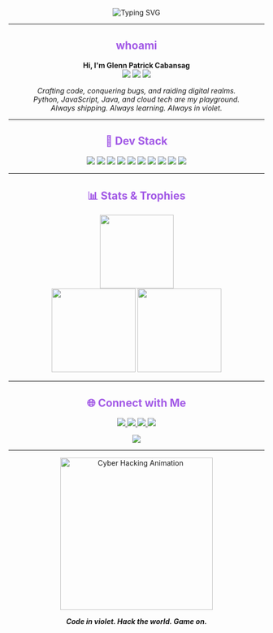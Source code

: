 <!-- Violet Cyberpunk Dev Profile README for Gl3nnnn -->

<!-- Banner Section -->
<p align="center">
  <img src="https://readme-typing-svg.demolab.com/?lines=Gl3nnnn%20%7C%20Code%20Wizard%20%26%20Gaming%20Titan;Building%20in%20Violet%20Shades;Open%20Source%20%F0%9F%94%A5%20Full%20Stack%20Dev&font=Fira%20Code&center=true&width=700&height=50&color=A259E6&vCenter=true&size=30" alt="Typing SVG" />
</p>


---

<!-- Whoami Section -->
<h2 align="center" style="color:#a259e6;">whoami</h2>
<p align="center">
  <b>Hi, I'm Glenn Patrick Cabansag</b> <br>
  <img src="https://img.shields.io/badge/Iloilo%20City%2C%20PH-6C3483?style=flat-square&logo=google-maps&logoColor=white" />
  <img src="https://img.shields.io/badge/Code%20Wizard%20%F0%9F%AA%84%20|%20Gaming%20Titan%20%F0%9F%8E%AE-A259E6?style=flat-square" />
  <img src="https://img.shields.io/badge/He%2Fhim-cb6ce6?style=flat-square" />
</p>
<p align="center">
  <i>
  Crafting code, conquering bugs, and raiding digital realms.<br>
  Python, JavaScript, Java, and cloud tech are my playground.<br>
  Always shipping. Always learning. Always in violet.
  </i>
</p>

---

<!-- Dev Stack Grid -->
<h2 align="center" style="color:#a259e6;">🧰 Dev Stack</h2>
<p align="center">
  <img src="https://img.shields.io/badge/Python-8e44ad?style=for-the-badge&logo=python&logoColor=fff" />
  <img src="https://img.shields.io/badge/JavaScript-9b59b6?style=for-the-badge&logo=javascript&logoColor=fff" />
  <img src="https://img.shields.io/badge/Java-7d3c98?style=for-the-badge&logo=java&logoColor=fff" />
  <img src="https://img.shields.io/badge/React-6c3483?style=for-the-badge&logo=react&logoColor=fff" />
  <img src="https://img.shields.io/badge/HTML5-512e5f?style=for-the-badge&logo=html5&logoColor=fff" />
  <img src="https://img.shields.io/badge/CSS-4a235a?style=for-the-badge&logo=css3&logoColor=fff" />
  <img src="https://img.shields.io/badge/Git-a259e6?style=for-the-badge&logo=git&logoColor=fff" />
  <img src="https://img.shields.io/badge/VSCode-6c3483?style=for-the-badge&logo=visual-studio-code&logoColor=fff" />
  <img src="https://img.shields.io/badge/AWS-232F3E?style=for-the-badge&logo=amazon-aws&logoColor=ffb3ff" />
  <img src="https://img.shields.io/badge/Docker-512e5f?style=for-the-badge&logo=docker&logoColor=a259e6" />
</p>

---

<!-- Stats and Trophies Section -->
<h2 align="center" style="color:#a259e6;">📊 Stats & Trophies</h2>
<p align="center">
  <img src="https://github-profile-trophy.vercel.app/?username=Gl3nnnn&theme=gruvbox&no-frame=true&column=4&title=Stars,Followers,Commit,PullRequest,Issues&margin-w=10" height="145">
  <br>
  <img src="https://github-readme-stats.vercel.app/api?username=Gl3nnnn&show_icons=true&theme=radical&hide_border=true&bg_color=00000000&title_color=a259e6&icon_color=ffffff&text_color=fff" height="165" />
  <img src="https://github-readme-streak-stats.herokuapp.com/?user=Gl3nnnn&theme=radical&hide_border=true&background=00000000&stroke=a259e6&ring=fff&fire=a259e6" height="165" />
</p>

---

<!-- Social & Contact Section -->
<h2 align="center" style="color:#a259e6;">🌐 Connect with Me</h2>
<p align="center">
  <a href="mailto:patrickcabansag5@gmail.com">
    <img src="https://img.shields.io/badge/Email-A259E6?style=for-the-badge&logo=gmail&logoColor=fff" />
  </a>
  <a href="https://www.linkedin.com/in/glenpatrick/">
    <img src="https://img.shields.io/badge/LinkedIn-6c3483?style=for-the-badge&logo=linkedin&logoColor=fff" />
  </a>
  <a href="https://www.facebook.com/Gl3nQt/">
    <img src="https://img.shields.io/badge/Facebook-8e44ad?style=for-the-badge&logo=facebook&logoColor=fff" />
  </a>
  <img src="https://img.shields.io/github/followers/Gl3nnnn?color=a259e6&label=GitHub%20Followers&style=for-the-badge" />
</p>
<p align="center">
  <img src="https://komarev.com/ghpvc/?username=Gl3nnnn&color=a259e6&style=flat-square&label=Profile+Hits" />
</p>

---

<!-- Footer / Fun Section -->
<p align="center">
  <img src="https://github.com/Gl3nnnn/Gl3nnnn/blob/main/aa.gif" width="300" alt="Cyber Hacking Animation"/>
</p>
<p align="center">
  <b><i>Code in violet. Hack the world. Game on.</i></b>
</p>
